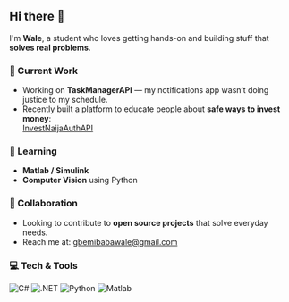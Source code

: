## Hi there 👋

I'm **Wale**, a student who loves getting hands-on and building stuff that **solves real problems**.  

### 🔭 Current Work
- Working on **TaskManagerAPI** — my notifications app wasn’t doing justice to my schedule.
- Recently built a platform to educate people about **safe ways to invest money**:  
  [InvestNaijaAuthAPI](https://investnaijaauthapi.azurewebsites.net/)

### 🌱 Learning
- **Matlab / Simulink**
- **Computer Vision** using Python

### 👯 Collaboration
- Looking to contribute to **open source projects** that solve everyday needs.
- Reach me at: [gbemibabawale@gmail.com](mailto:gbemibabawale@gmail.com)

### 💻 Tech & Tools
![C#](https://img.shields.io/badge/C%23-239120?style=for-the-badge&logo=c-sharp&logoColor=white)
![.NET](https://img.shields.io/badge/.NET-512BD4?style=for-the-badge&logo=dotnet&logoColor=white)
![Python](https://img.shields.io/badge/Python-3776AB?style=for-the-badge&logo=python&logoColor=white)
![Matlab](https://img.shields.io/badge/Matlab-0076A8?style=for-the-badge&logo=matlab&logoColor=white)
